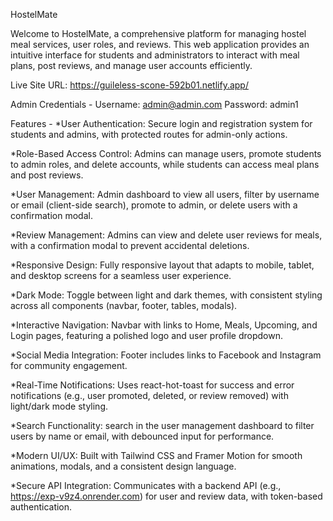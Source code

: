HostelMate

Welcome to HostelMate, a comprehensive platform for managing hostel meal services, user roles, and reviews. This web application provides an intuitive interface for students and administrators to interact with meal plans, post reviews, and manage user accounts efficiently.

Live Site URL: https://guileless-scone-592b01.netlify.app/

Admin Credentials - Username: admin@admin.com Password: admin1

Features - *User Authentication: Secure login and registration system for students and admins, with protected routes for admin-only actions.

*Role-Based Access Control: Admins can manage users, promote students to admin roles, and delete accounts, while students can access meal plans and post reviews.

*User Management: Admin dashboard to view all users, filter by username or email (client-side search), promote to admin, or delete users with a confirmation modal.

*Review Management: Admins can view and delete user reviews for meals, with a confirmation modal to prevent accidental deletions.

*Responsive Design: Fully responsive layout that adapts to mobile, tablet, and desktop screens for a seamless user experience.

*Dark Mode: Toggle between light and dark themes, with consistent styling across all components (navbar, footer, tables, modals).

*Interactive Navigation: Navbar with links to Home, Meals, Upcoming, and Login pages, featuring a polished logo and user profile dropdown.

*Social Media Integration: Footer includes links to Facebook and Instagram for community engagement.

*Real-Time Notifications: Uses react-hot-toast for success and error notifications (e.g., user promoted, deleted, or review removed) with light/dark mode styling.

*Search Functionality: search in the user management dashboard to filter users by name or email, with debounced input for performance.

*Modern UI/UX: Built with Tailwind CSS and Framer Motion for smooth animations, modals, and a consistent design language.

*Secure API Integration: Communicates with a backend API (e.g., https://exp-v9z4.onrender.com) for user and review data, with token-based authentication.
